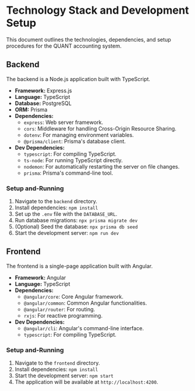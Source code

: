 # Technology Stack and Development Setup

This document outlines the technologies, dependencies, and setup procedures for the QUANT accounting system.

## Backend

The backend is a Node.js application built with TypeScript.

*   **Framework:** Express.js
*   **Language:** TypeScript
*   **Database:** PostgreSQL
*   **ORM:** Prisma
*   **Dependencies:**
    *   `express`: Web server framework.
    *   `cors`: Middleware for handling Cross-Origin Resource Sharing.
    *   `dotenv`: For managing environment variables.
    *   `@prisma/client`: Prisma's database client.
*   **Dev Dependencies:**
    *   `typescript`: For compiling TypeScript.
    *   `ts-node`: For running TypeScript directly.
    *   `nodemon`: For automatically restarting the server on file changes.
    *   `prisma`: Prisma's command-line tool.

### Setup and-Running

1.  Navigate to the `backend` directory.
2.  Install dependencies: `npm install`
3.  Set up the `.env` file with the `DATABASE_URL`.
4.  Run database migrations: `npx prisma migrate dev`
5.  (Optional) Seed the database: `npx prisma db seed`
6.  Start the development server: `npm run dev`

## Frontend

The frontend is a single-page application built with Angular.

*   **Framework:** Angular
*   **Language:** TypeScript
*   **Dependencies:**
    *   `@angular/core`: Core Angular framework.
    *   `@angular/common`: Common Angular functionalities.
    *   `@angular/router`: For routing.
    *   `rxjs`: For reactive programming.
*   **Dev Dependencies:**
    *   `@angular/cli`: Angular's command-line interface.
    *   `typescript`: For compiling TypeScript.

### Setup and-Running

1.  Navigate to the `frontend` directory.
2.  Install dependencies: `npm install`
3.  Start the development server: `npm start`
4.  The application will be available at `http://localhost:4200`.